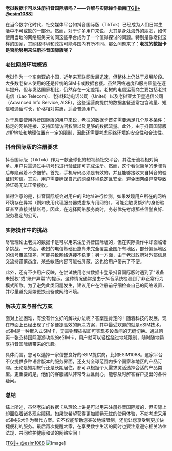 **老挝数据卡可以注册抖音国际版吗？——详解与实际操作指南[[TG💪+ @esim1088](https://t.me/s/esim1088)]**

在当今数字化时代，社交媒体平台如抖音国际版（TikTok）已经成为人们日常生活中不可或缺的一部分。然而，对于许多用户来说，尤其是身处海外的朋友，如何使用当地的网络服务来访问这些平台成为了一个值得探讨的问题。特别是像老挝这样的国家，其网络环境和政策可能与国内有所不同。那么问题来了：**老挝的数据卡是否能够用来注册抖音国际版呢？**

### 老挝网络环境概览

老挝作为一个东南亚的小国，近年来互联网发展迅速，但整体上仍处于发展阶段。大多数老挝人使用的还是传统的SIM卡或数据套餐。虽然网络速度和服务质量在逐年提升，但与发达国家相比，仍然存在一定差距。老挝的电信运营商主要包括老挝电信（Lao Telecom）、老挝移动电话公司（Unitel）以及老挝亚太卫星通信公司（Advanced Info Service, AISE）。这些运营商提供的数据套餐通常包含流量、短信和通话时长，价格相对实惠，适合普通用户。

对于想要使用抖音国际版的用户来说，老挝的数据卡首先需要满足几个基本条件：稳定的网络连接、支持国际访问权限以及足够的数据流量。此外，由于抖音国际版对IP地址和地理位置有一定的限制，因此还需要考虑网络环境的安全性和合法性。

### 抖音国际版的注册要求

抖音国际版（TikTok）作为一款全球化的短视频社交平台，其注册流程相对简单。用户只需通过手机号码进行验证即可完成注册。然而，这个看似简单的步骤背后却隐藏着不少细节。首先，手机号码必须是有效的，并且能够接收来自抖音的验证码短信。其次，用户需要确保自己的网络环境稳定且安全，避免因网络异常导致验证码无法正常接收。

值得注意的是，抖音国际版会对用户的IP地址进行检测。如果发现用户所在的网络环境存在异常（例如使用代理服务器或虚拟专用网络），可能会触发额外的身份验证甚至直接封禁账号。因此，在选择网络服务商时，务必优先考虑那些信誉良好、服务稳定的公司。

### 实际操作中的挑战

尽管理论上老挝的数据卡是可以用来注册抖音国际版的，但在实际操作中却面临诸多挑战。一方面，老挝的电信基础设施尚未完全覆盖全国所有地区，部分偏远地区的信号覆盖较差，可能导致网络连接不稳定；另一方面，由于老挝政府对外部信息交流持谨慎态度，某些敏感内容可能被屏蔽，这也给用户带来了不便。

此外，还有不少用户反映，在尝试使用老挝数据卡登录抖音国际版时遇到了“设备未授权”或“账户异常”的提示。这种情况通常是由于抖音系统检测到了非正常行为模式所致。为了避免此类问题发生，建议用户在注册前仔细检查自己的网络设置，并尽量避免频繁更换设备或网络环境。

### 解决方案与替代方案

面对上述困难，有没有什么好的解决办法呢？答案是肯定的！随着科技的发展，现在市面上已经出现了许多便捷高效的解决方案，其中最受欢迎的就是eSIM技术。eSIM是一种嵌入式SIM卡，无需物理插拔即可实现多设备间的无缝切换。通过购买一张支持国际漫游功能的eSIM卡，用户就可以轻松绕过地域限制，随时随地畅享抖音国际版带来的乐趣。

具体而言，您可以选择一家信誉良好的eSIM提供商，比如ESIM1088。这家平台不仅提供多种语言版本的服务界面，还支持全球范围内多个国家和地区的产品订购。无论是短期旅行还是长期居住，都可以根据个人需求灵活选择合适的产品类型。更重要的是，他们的客服团队非常专业且耐心，能够及时解答客户提出的各种疑问。

### 总结

综上所述，虽然老挝的数据卡从理论上讲是可以用来注册抖音国际版的，但实际上却面临着诸多现实障碍。如果您希望获得更加顺畅无忧的使用体验，不妨考虑采用eSIM技术作为替代方案。它不仅能帮助您突破地域限制，还能让您享受到更加快捷便利的服务。最后再次提醒大家，在享受数字生活的同时也要注意遵守相关法律法规，共同维护健康和谐的网络空间！

[[TG💪+ @esim1088](https://t.me/s/esim1088) ![Image](https://i.postimg.cc/4NQfJmqS/Snipaste-2025-05-13-00-14-12.png)]